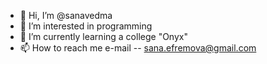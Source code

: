 - 👋 Hi, I’m @sanavedma
- 👀 I’m interested in programming
- 🌱 I’m currently learning a college "Onyx"
- 📫 How to reach me e-mail -- sana.efremova@gmail.com

<!---
sanavedma/sanavedma is a ✨ special ✨ repository because its `README.md` (this file) appears on your GitHub profile.
You can click the Preview link to take a look at your changes.
--->
